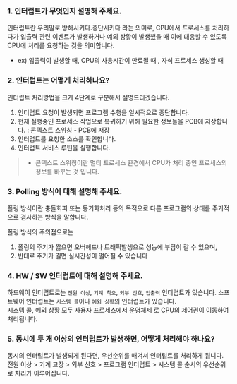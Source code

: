### 1. 인터럽트가 무엇인지 설명해 주세요.

인터럽트란 우리말로 방해시키다.중단시키다 라는 의미로,
CPU에서 프로세스를 처리하다가 입출력 관련 이벤트가 발생하거나 예외 상황이 발생했을 때 
이에 대응할 수 있도록 CPU에 처리를 요청하는 것을 의미합니다.

- ex) 입출력이 발생할 때, CPU의 사용시간이 만료될 때 , 자식 프로세스 생성할 때

### 2. 인터럽트는 어떻게 처리하나요?

인터럽트 처리방법을 크게 4단계로 구분해서 설명드리겠습니다.

1. 인터럽트 요청이 발생되면 프로그램 수행을 일시적으로 중단합니다.
2. 현재 실행중인 프로세스 작업으로 복귀하기 위해 필요한 정보들을 PCB에 저장합니다. : 콘텍스트 스위칭 - PCB에 저장
3. 인터럽트를 요청한 소스를 확인합니다.
4. 인터럽트 서비스 루틴을 실행합니다.

> - 콘텍스트 스위칭이란 멀티 프로세스 환경에서 CPU가 처리 중인 프로세스의 정보를 바꾸는 것 입니다.

### 3. Polling 방식에 대해 설명해 주세요.

폴링 방식이란 충돌회피 또는 동기화처리 등의 목적으로 다른 프로그램의 상태를 주기적으로 검사하는 방식을 말합니다. 

폴링 방식의 주의점으로는
1. 폴링의 주기가 짧으면 오버헤드나 트래픽발생으로 성능에 부담이 갈 수 있으며, 
2. 반대로 주기가 길면 실시간성이 떨어질 수 있습니다

### 4. HW / SW 인터럽트에 대해 설명해 주세요.

하드웨어 인터럽트로는 `전원 이상`, `기계 착오`, `외부 신호`, `입출력` 인터럽트가 있습니다. 
소프트웨어 인터럽트는 `시스템 콜`이나 `예외 상황`의 인터럽트가 있습니다.  
시스템 콜, 예외 상황 모두 사용자 프로세스에서 운영체제 로 CPU의 제어권이 이동하여 처리됩니다.

### 5. 동시에 두 개 이상의 인터럽트가 발생하면, 어떻게 처리해야 하나요?

동시의 인터럽트가 발생되게 된다면, 우선순위를 매겨서 인터럽트를 처리하게 됩니다.  
전원 이상 > 기계 고장 > 외부 신호 > 프로그램 인터럽트 > 시스템 콜 순서의 우선순위로 처리가 이루어집니다.